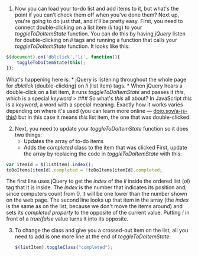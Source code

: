1. Now you can load your to-do list and add items to it, but what's the point if you can't check them off when you've done them? Next up, you're going to do just that, and it'll be pretty easy. First, you need to connect double-clicking on a list item (*li* tag) to your *toggleToDoItemState* function. You can do this by having *jQuery* listen for double-clicking on *li* tags and running a function that calls your *toggleToDoItemState* function. It looks like this:
  ```JavaScript
  $(document).on('dblclick','li', function(){
      toggleToDoItemState(this);
  });
  ```
  What's happening here is:
    * jQuery is listening throughout the whole page for *dblclick* (double-clicking) on *li* (list item) tags.
    * When jQuery hears a double-click on a list item, it runs *toggleToDoItemState* and passes it *this*, which is a special *keyword*
    > ### So what's *this* all about?
        In JavaScript *this* is a *keyword*, a word with a special meaning. Exactly how it works varies depending on where it's used (you can learn more online — [dojo.soy/a-js-this](https://developer.mozilla.org/docs/Web/JavaScript/Reference/Operators/this)) but in this case it means *this* list item, the one that was double-clicked.

2. Next, you need to update your *toggleToDoItemState* function so it does two things:
    * Updates the array of to-do items
    * Adds the *completed* class to the item that was clicked
  First, update the array by replacing the code in *toggleToDoItemState* with this:

  ```JavaScript
  var itemId = $(listItem).index();
  toDoItems[itemId].completed = !toDoItems[itemId].completed;
  ```

  The first line uses jQuery to get the *index* of the *li* inside the ordered list (*ol*) tag that it is inside. The *index* is the number that indicates its position and, since computers count from 0, it will be one lower than the number shown on the web page.
  The second line looks up that item in the array (the *index* is the same as on the list, because we don't move the items around) and sets its *completed property* to the opposite of the current value. Putting *!* in front of a *true*/*false* value turns it into its opposite.

3. To change the class and give you a crossed-out item on the list, all you need to add is one more line at the end of *toggleToDoItemState*:

    ```JavaScript
    $(listItem).toggleClass("completed");
    ```
